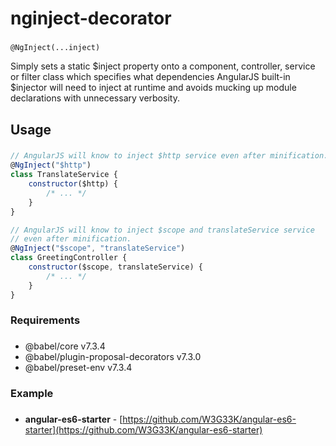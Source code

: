 ###
# nginject-decorator #
###

`@NgInject(...inject)`

Simply sets a static $inject property onto a component, controller, service or filter class 
which specifies what dependencies AngularJS built-in $injector will need to inject at 
runtime and avoids mucking up module declarations with unnecessary verbosity.

###
## Usage ##
###

```js
// AngularJS will know to inject $http service even after minification.
@NgInject("$http")
class TranslateService {
	constructor($http) {
		/* ... */
	}
}

// AngularJS will know to inject $scope and translateService service 
// even after minification.
@NgInject("$scope", "translateService")
class GreetingController {
	constructor($scope, translateService) {
		/* ... */
	}
}
```

###
### Requirements ###
###

* @babel/core v7.3.4
* @babel/plugin-proposal-decorators v7.3.0
* @babel/preset-env v7.3.4

###
### Example ###
###

* **angular-es6-starter** - [https://github.com/W3G33K/angular-es6-starter](https://github.com/W3G33K/angular-es6-starter)
